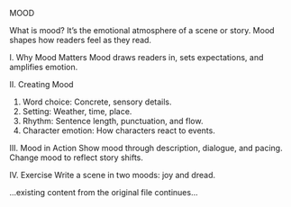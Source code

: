 MOOD

What is mood? It’s the emotional atmosphere of a scene or story. Mood shapes how readers feel as they read.

I. Why Mood Matters
Mood draws readers in, sets expectations, and amplifies emotion.

II. Creating Mood
1. Word choice: Concrete, sensory details.
2. Setting: Weather, time, place.
3. Rhythm: Sentence length, punctuation, and flow.
4. Character emotion: How characters react to events.

III. Mood in Action
Show mood through description, dialogue, and pacing. Change mood to reflect story shifts.

IV. Exercise
Write a scene in two moods: joy and dread.

...existing content from the original file continues...
